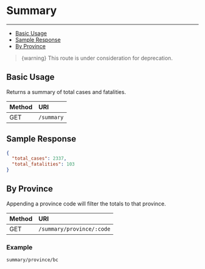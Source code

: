 # Summary

---

- [Basic Usage](#basic)
- [Sample Response](#sample-response)
- [By Province](#province)

> {warning} This route is under consideration for deprecation.

<a name="basic"></a>
## Basic Usage

Returns a summary of total cases and fatalities.

| Method | URI |
| :- | :- |
| GET | `/summary` |

<a name="sample-response"></a>
## Sample Response

```json
{
  "total_cases": 2337,
  "total_fatalities": 103
}
```

## By Province

Appending a province code will filter the totals to that province.

| Method | URI |
| :- | :- |
| GET | `/summary/province/:code` |

### Example

`summary/province/bc`